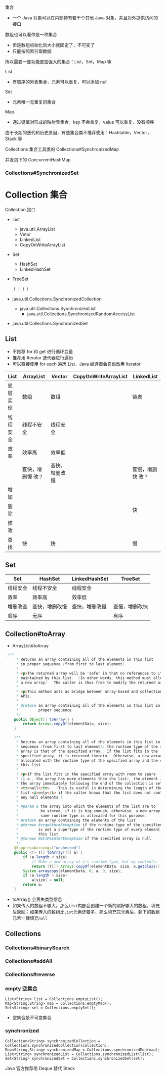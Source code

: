 集合

- 一个 Java 对象可以在内部持有若干个其他 Java 对象，并且对外提供访问的接口



数组也可以看作是一种集合

- 但是数组初始化后大小就固定了，不可变了
- 只能按照索引取数据



所以需要一些功能更加强大的集合：List，Set，Map 等



List

- 有顺序的列表集合，元素可以重复，可以添加 null



Set

- 元素唯一无重复的集合



Map

- 通过键值对形成的映射表集合，key 不会重复，value 可以重复，没有顺序





由于长期的迭代和历史原因，有些集合类不推荐使用：Hashtable，Vector，Stack 等





Collections 集合工具类的 Collections#SynchronizedMap

并发包下的 ConcurrentHashMap





### Collections#SynchronizedSet




# Collection 集合



Collection 接口

- List
  - java.util.ArrayList
  - Vetor
  - LinkedList
  - CopyOnWriteArrayList

- Set
  - HashSet
  - LinkedHashSet
- TreeSet
  
  
  
  ！！！！
  
- java.util.Collections.SynchronizedCollection
  - java.util.Collections.SynchronizedList
    - java.util.Collections.SynchronizedRandomAccessList
  
- java.util.Collections.SynchronizedSet



## List

- 不推荐 for 和 get 进行循环变量
- 推荐用 Iterator 迭代器进行遍历
- 可以直接使用 for each 遍历 List，Java 编译器会自动改用 Iterator 

| List     | ArrayList          | Vector         | CopyOnWriteArrayList | LinkedList         |
| -------- | ------------------ | -------------- | -------------------- | ------------------ |
| 底层实现 | 数组               | 数组           |                      | 链表               |
| 线程安全 | 线程不安全         | 线程安全       |                      |                    |
| 效率     | 效率高             | 效率低         |                      |                    |
|          | 查快，增删慢  改？ | 查快，增删改慢 |                      | 查慢，增删快  改？ |
| 增加     |                    |                |                      |                    |
| 删除     |                    |                |                      | 快                 |
| 修改     |                    |                |                      |                    |
| 查找     | 快                 | 快             |                      | 慢                 |





## Set





| Set      | HashSet        | LinkedHashSet  | TreeSet        |
| -------- | -------------- | -------------- | -------------- |
| 线程安全 | 线程不安全     | 线程安全       |                |
| 效率     | 效率高         | 效率低         |                |
| 增删改查 | 查快，增删改慢 | 查快，增删改慢 | 查慢，增删改快 |
| 顺序     | 无序           |                | 有序           |







## Collection#toArray

- ArrayList#toArray

```java
 /**
     * Returns an array containing all of the elements in this list
     * in proper sequence (from first to last element).
     *
     * <p>The returned array will be "safe" in that no references to it are
     * maintained by this list.  (In other words, this method must allocate
     * a new array).  The caller is thus free to modify the returned array.
     *
     * <p>This method acts as bridge between array-based and collection-based
     * APIs.
     *
     * @return an array containing all of the elements in this list in
     *         proper sequence
     */
    public Object[] toArray() {
        return Arrays.copyOf(elementData, size);
    }

    /**
     * Returns an array containing all of the elements in this list in proper
     * sequence (from first to last element); the runtime type of the returned
     * array is that of the specified array.  If the list fits in the
     * specified array, it is returned therein.  Otherwise, a new array is
     * allocated with the runtime type of the specified array and the size of
     * this list.
     *
     * <p>If the list fits in the specified array with room to spare
     * (i.e., the array has more elements than the list), the element in
     * the array immediately following the end of the collection is set to
     * <tt>null</tt>.  (This is useful in determining the length of the
     * list <i>only</i> if the caller knows that the list does not contain
     * any null elements.)
     *
     * @param a the array into which the elements of the list are to
     *          be stored, if it is big enough; otherwise, a new array of the
     *          same runtime type is allocated for this purpose.
     * @return an array containing the elements of the list
     * @throws ArrayStoreException if the runtime type of the specified array
     *         is not a supertype of the runtime type of every element in
     *         this list
     * @throws NullPointerException if the specified array is null
     */
    @SuppressWarnings("unchecked")
    public <T> T[] toArray(T[] a) {
        if (a.length < size)
            // Make a new array of a's runtime type, but my contents:
            return (T[]) Arrays.copyOf(elementData, size, a.getClass());
        System.arraycopy(elementData, 0, a, 0, size);
        if (a.length > size)
            a[size] = null;
        return a;
    }
```

- toArray() 会丢失类型信息
- 如果传入的数组不够大，那么`List`内部会创建一个新的刚好够大的数组，填充后返回；如果传入的数组比`List`元素还要多，那么填充完元素后，剩下的数组元素一律填充`null`



## 

## Collections



### Collections#binarySearch



### Collections#addAll



### Collections#reverse



### empty 空集合

```
List<String> list = Collections.emptyList();
Map<String,String> map = Collections.emptyMap();
Set<String> set = Collections.emptySet();
```

- 空集合是不可变集合



### synchronized

```
Collection<String> synchronizedCollection = Collections.synchronizedCollection(collection);
Map<String,String> synchronizedMap = Collections.synchronizedMap(map);
List<String> synchronizedList = Collections.synchronizedList(list);
Set<String> synchronizedSet = Collections.synchronizedSet(set);
```





Java 官方推荐用 Deque 替代 Stack 


